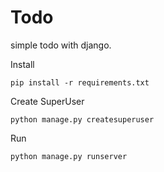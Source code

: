 # Todo
simple todo with django.

Install
```
pip install -r requirements.txt
```
Create SuperUser 
```
python manage.py createsuperuser
```
Run
```
python manage.py runserver
```

